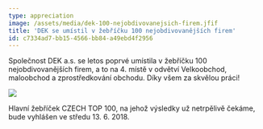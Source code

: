```yaml
---
type: appreciation
image: /assets/media/dek-100-nejobdivovanejsich-firem.jfif
title: 'DEK se umístil v žebříčku 100 nejobdivovanějších firem'
id: c7334ad7-bb15-4566-bb84-a49ebd4f2956
---
```

<p>Společnost DEK a.s. se letos
poprvé umístila v žebříčku 100 nejobdivovanějších firem, a to na 4. místě v
odvětví Velkoobchod, maloobchod a zprostředkování obchodu. Díky všem za skvělou
práci!
</p>
<p><img src="https://mailing.dek.cz/data/marketing/mailing/image/DEKas/2018_06_zebricek_firem_100_2.jpg">
</p>
<p><span class="redactor-invisible-space">Hlavní žebříček CZECH TOP
100, na jehož výsledky už netrpělivě čekáme, bude vyhlášen ve středu 13. 6.
2018.
	<br></span>
</p>
